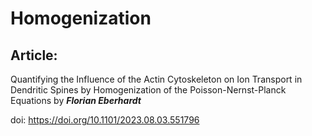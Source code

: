 # Homogenization

## Article: 
Quantifying the Influence of the Actin Cytoskeleton on Ion Transport in Dendritic Spines by Homogenization of the Poisson-Nernst-Planck Equations
by ***Florian Eberhardt***

doi: https://doi.org/10.1101/2023.08.03.551796

